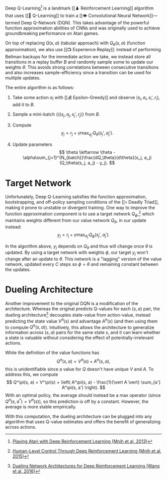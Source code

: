 Deep Q-Learning[^1] is a landmark [[♟️ Reinforcement Learning]] algorithm that uses [[🚀 Q-Learning]] to train a [[👁️ Convolutional Neural Network]]—termed Deep Q-Network (DQN). This takes advantage of the powerful function approximation abilities of CNNs and was originally used to achieve groundbreaking performance on Atari games.

On top of replacing $Q(s, a)$ (tabular approach) with $Q_\theta(s, a)$ (function approximation), we also use [[📺 Experience Replay]]: instead of performing Bellman backups for the immediate action we take, we instead store all transitions in a replay buffer $B$ and randomly sample some to update our weights $\theta$. This avoids strong correlations between consecutive transitions and also increases sample-efficiency since a transition can be used for multiple updates.

The entire algorithm is as follows:
1. Take some action $a_i$ with [[💰 Epsilon-Greedy]] and observe $(s_i, a_i, s_i', r_i)$, add it to $B$.
2. Sample a mini-batch $\{ ((s_j, a_j, s_j', r_j) \}$ from $B$.
3. Compute 
$$
y_j = r_j + \gamma \max_{a_j'} Q_{\theta}(s_j', a_j').
$$

4. Update parameters 
$$
\theta \leftarrow \theta - \alpha\sum_{j=1}^{N_{batch}}\frac{dQ_\theta}{d\theta}(s_j, a_j)(Q_\theta(s_j, a_j) - y_j).
$$


# Target Network
Unfortunately, Deep Q-Learning satisfies the function approximation, bootstrapping, and off-policy sampling conditions of the [[💀 Deadly Triad]], making it prone to unstable or divergent training. One way to improve the function approximation component is to use a target network $Q_\phi$,[^2] which maintains weights different from our value network $Q_\theta$, in our update instead: 
$$
y_j = r_j + \gamma \max_{a_j'} Q_{\phi}(s_j', a_j').
$$


In the algorithm above, $y_j$ depends on $Q_\theta$ and thus will change once $\theta$ is updated. By using a target network with weights $\phi$, our target $y_j$ won't change after an update to $\theta$. This network is a "lagging" version of the value network, updated every $C$ steps so $\phi = \theta$ and remaining constant between the updates.

# Dueling Architecture
Another improvement to the original DQN is a modification of the architecture. Whereas the original predicts Q-values for each $(s, a)$ pair, the dueling architecture[^3] decouples state-value from action-value, instead predicting the state value $V^\pi(s)$ and advantage $A^\pi(s)$ (and then using them to compute $Q^\pi(s, a)$). Intuitively, this allows the architecture to generalize information across $(s, a)$ pairs for the same state $s$, and it can learn whether a state is valuable without considering the effect of potentially-irrelevant actions.

While the definition of the value functions has 
$$
Q^\pi(s, a) = V^\pi(s) + A^\pi(s, a),
$$
 this is unidentifiable since a value for $Q$ doesn't have unique $V$ and $A$. To address this, we compute 
$$
Q^\pi(s, a) = V^\pi(s) + \left( A^\pi(s, a) - \frac{1}{\vert A \vert} \sum_{a'} A^\pi(s, a') \right).
$$
 With an optimal policy, the average should instead be a max operator (since $Q^\pi(s, a^*) = V^\pi(s)$), so this prediction is off by a constant. However, the average is more stable empirically.

With this computation, the dueling architecture can be plugged into any algorithm that uses Q-value estimates and offers the benefit of generalizing across actions.

[^1]: [Playing Atari with Deep Reinforcement Learning (Mnih et al, 2013)](https://arxiv.org/pdf/1312.5602v1.pdf)
[^2]: [Human-Level Control Through Deep Reinforcement Learning (Mnih et al, 2015)](https://www.nature.com/articles/nature14236)
[^3]: [Dueling Network Architectures for Deep Reinforcement Learning (Wang et al, 2016)](https://arxiv.org/pdf/1511.06581.pdf)